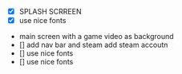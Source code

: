 - [x] SPLASH SCRREEN
- [x] use nice fonts
- main screen with a game video as background 
- [] add nav bar and steam add steam accoutn
- [] use nice fonts
- [] use nice fonts
